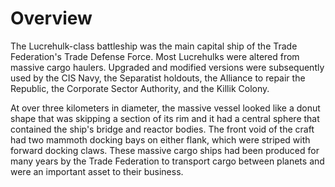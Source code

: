 # Overview

The Lucrehulk-class battleship was the main capital ship of the Trade Federation's Trade Defense Force.
Most Lucrehulks were altered from massive cargo haulers.
Upgraded and modified versions were subsequently used by the CIS Navy, the Separatist holdouts, the Alliance to repair the Republic, the Corporate Sector Authority, and the Killik Colony.

At over three kilometers in diameter, the massive vessel looked like a donut shape that was skipping a section of its rim and it had a central sphere that contained the ship's bridge and reactor bodies.
The front void of the craft had two mammoth docking bays on either flank, which were striped with forward docking claws.
These massive cargo ships had been produced for many years by the Trade Federation to transport cargo between planets and were an important asset to their business.
